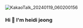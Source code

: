 ![KakaoTalk_20240119_060200156](https://github.com/hazero707/hazero707/assets/141379781/6d3b5c85-edcf-47ca-a0fd-81a3c6919625)

### Hi 👋 I'm heidi jeong

<!--
**hazero707/hazero707** is a ✨ _special_ ✨ repository because its `README.md` (this file) appears on your GitHub profile.

Here are some ideas to get you started:

- 🔭 I’m currently working on ...
- 🌱 I’m currently learning ...
- 👯 I’m looking to collaborate on ...
- 🤔 I’m looking for help with ...
- 💬 Ask me about ...
- 📫 How to reach me: ...
- 😄 Pronouns: ...
- ⚡ Fun fact: ...
-->

